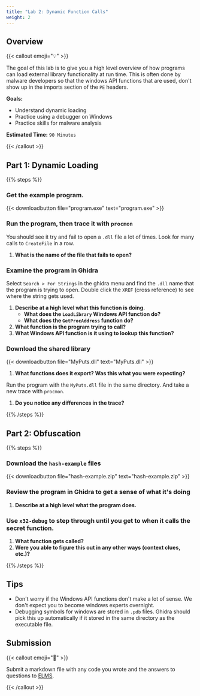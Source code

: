 ```yaml
---
title: "Lab 2: Dynamic Function Calls"
weight: 2
---
```


## Overview

{{< callout emoji="💡" >}}

The goal of this lab is to give you a high level overview of how programs can
load external library functionality at run time. This is often done by malware
developers so that the windows API functions that are used, don't show up in the
imports section of the `PE` headers.

**Goals:**

- Understand dynamic loading
- Practice using a debugger on Windows
- Practice skills for malware analysis

**Estimated Time:** `90 Minutes`

{{< /callout >}}

## Part 1: Dynamic Loading

{{% steps %}}

### Get the example program.

{{< downloadbutton file="program.exe" text="program.exe" >}}

### Run the program, then trace it with `procmon`

You should see it try and fail to open a `.dll` file a lot of times. Look for
many calls to `CreateFile` in a row.

1. **What is the name of the file that fails to open?**

### Examine the program in Ghidra

Select `Search > For Strings` in the ghidra menu and find the `.dll` name that
the program is trying to open. Double click the `XREF` (cross reference) to see
where the string gets used.

1. **Describe at a high level what this function is doing.**
   - **What does the `LoadLibrary` Windows API function do?**
   - **What does the `GetProcAddress` function do?**
1. **What function is the program trying to call?**
1. **What Windows API function is it using to lookup this function?**

### Download the shared library

{{< downloadbutton file="MyPuts.dll" text="MyPuts.dll" >}}

1. **What functions does it export? Was this what you were expecting?**

Run the program with the `MyPuts.dll` file in the same directory. And take a new
trace with `procmon`.

1. **Do you notice any differences in the trace?**

{{% /steps %}}

## Part 2: Obfuscation

{{% steps %}}

### Download the `hash-example` files

{{< downloadbutton file="hash-example.zip" text="hash-example.zip" >}}

### Review the program in Ghidra to get a sense of what it's doing

1. **Describe at a high level what the program does.**

### Use `x32-debug` to step through until you get to when it calls the secret function.

1. **What function gets called?**
1. **Were you able to figure this out in any other ways (context clues, etc.)?**

{{% /steps %}}

## Tips

- Don't worry if the Windows API functions don't make a lot of sense. We don't
  expect you to become windows experts overnight.
- Debugging symbols for windows are stored in `.pdb` files. Ghidra should pick
  this up automatically if it stored in the same directory as the executable
  file.

## Submission

{{< callout emoji="📝" >}}

Submit a markdown file with any code you wrote and the answers to questions to
[ELMS](https://umd.instructure.com/courses/1374508/assignments).

{{< /callout >}}
